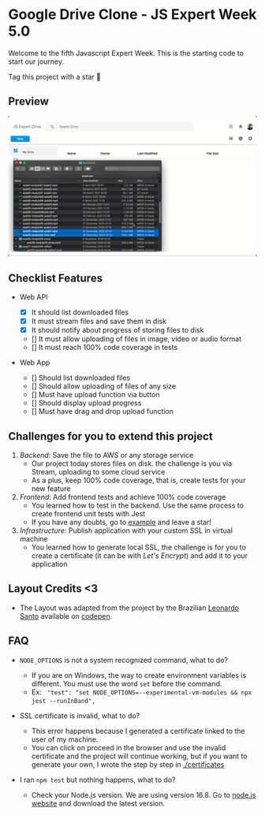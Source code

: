 # Google Drive Clone - JS Expert Week 5.0

Welcome to the fifth Javascript Expert Week. This is the starting code to start our journey.

Tag this project with a star 🌟

## Preview

![](./resources/demo.gif)


## Checklist Features

- Web API
    - [x] It should list downloaded files
    - [x] It must stream files and save them in disk
    - [x] It should notify about progress of storing files to disk
    - [] It must allow uploading of files in image, video or audio format
    - [] It must reach 100% code coverage in tests

- Web App
    - [] Should list downloaded files
    - [] Should allow uploading of files of any size
    - [] Must have upload function via button
    - [] Should display upload progress
    - [] Must have drag and drop upload function


## Challenges for you to extend this project

1. *Backend*: Save the file to AWS or any storage service
     - Our project today stores files on disk. the challenge is you via Stream, uploading to some cloud service
     - As a plus, keep 100% code coverage, that is, create tests for your new feature
2. *Frontend*: Add frontend tests and achieve 100% code coverage
    - You learned how to test in the backend. Use the same process to create frontend unit tests with Jest
    - If you have any doubts, go to [example](https://github.com/ErickWendel/tdd-frontend-example) and leave a star!
3. *Infrastructure*: Publish application with your custom SSL in virtual machine
    - You learned how to generate local SSL, the challenge is for you to create a certificate (it can be with *Let's Encrypt*) and add it to your application

## Layout Credits <3

- The Layout was adapted from the project by the Brazilian [Leonardo Santo](https://github.com/leoespsanto) available on [codepen](https://codepen.io/leoespsanto/pen/KZMMKG).

## FAQ
- `NODE_OPTIONS` is not a system recognized command, what to do?
    - If you are on Windows, the way to create environment variables is different. You must use the word `set` before the command.
    - Ex: ` "test": "set NODE_OPTIONS=--experimental-vm-modules && npx jest --runInBand",`

- SSL certificate is invalid, what to do?
    - This error happens because I generated a certificate linked to the user of my machine.
    - You can click on proceed in the browser and use the invalid certificate and the project will continue working, but if you want to generate your own, I wrote the step by step in [./certificates](./certificates)

- I ran `npm test` but nothing happens, what to do?
    - Check your Node.js version. We are using version 16.8. Go to [node.js website](https://nodejs.org) and download the latest version.
